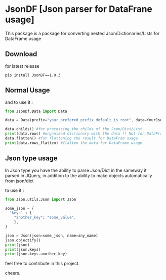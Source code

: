 # JsonDF [Json parser for DataFrane usage]

This package is a package for converting nested Json/Dictionaries/Lists for DataFrame usage

## Download

for latest release
```
pip install JsonDF==1.0.3
```
## Normal Usage

and to use it : 

```python
from JsonDf.Data import Data

data = Data(prefix="your_prefered_prefix_default_is_root", data=YourJson)

data.childs() #for processing the childs of the Json/Dict/List
print(data.rows) #organized dictionary with the data !! Not for DataFrame usage
data.flatten() #for flattening the result for DataFram usage
print(data.rows_flatten) #flatten the data for DataFrame usage
```

## Json type usage

In Json type you have the ability to parse Json/Dict in the sameway it parsed in JQuery, in addition to the ability to make objects automatically from json/dict

to use it : 

```python
from Json.utils.Json import Json

some_json = {
  'keys' : {
    "another_key": "some_value",  
    },
}

json = Json(json=some_json, name=any_name)
json.objectify()
print(json)
print(json.keys)
print(json.keys.another_key)
```

feel free to contribute in this project.

cheers.
